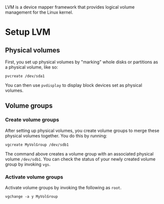 LVM is a device mapper framework that provides logical volume management for the Linux kernel.

# Setup LVM
## Physical volumes
First, you set up physical volumes by "marking" whole disks or partitions as a physical volume, like so:
```
pvcreate /dev/sda1
```
You can then use `pvdisplay` to display block devices set as physical volumes.
## Volume groups
### Create volume groups
After setting up physical volumes, you create volume groups to merge these physical volumes together. You do this by running:
```
vgcreate MyVolGroup /dev/sdb1
```
The command above creates a volume group with an associated physical volume `/dev/sdb1`. You can check the status of your newly created volume group by invoking `vgs`.
### Activate volume groups
Activate volume groups by invoking the following as `root`.
```
vgchange -a y MyVolGroup
```
